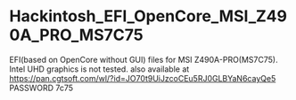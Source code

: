 # Hackintosh_EFI_OpenCore_MSI_Z490A_PRO_MS7C75
EFI(based on OpenCore without GUI) files for MSI Z490A-PRO(MS7C75). Intel UHD graphics is not tested.
also available at https://pan.cgtsoft.com/wl/?id=JO70t9UiJzcoCEu5RJ0GLBYaN6cayQe5
PASSWORD 7c75
